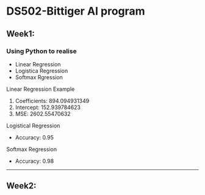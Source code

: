 # DS502-Bittiger AI program 
## Week1: 
### Using Python to realise  
  * Linear Regression
  * Logistica Regression
  * Softmax Rgression
  
Linear Regression Example
1. Coefficients: 894.094931349
2. Intercept: 152.939784623
3. MSE: 2602.55470632

Logistical Regression
* Accuracy: 0.95

Softmax Regression
* Accuracy: 0.98

---
## Week2:



 
